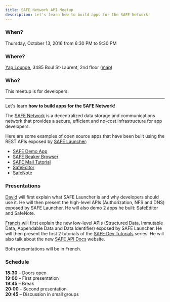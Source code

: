 ```yaml
---
title: SAFE Network API Meetup
description: Let's learn how to build apps for the SAFE Network!
---
```


### When?
Thursday, October 13, 2016 from 6:30 PM to 9:30 PM

### Where?
[Yap Lounge](http://yaplounge.com/event-space/), 3485 Boul St-Laurent, 2nd floor ([map](https://goo.gl/maps/qKyFxYGWDYu))

### Who?
This meetup is for developers.

---

Let's learn **how to build apps for the SAFE Network**!

The [SAFE Network](https://safenetwork.org/) is a decentralized data storage and communications network that provides a secure, efficient and no-cost infrastructure for app developers.

Here are some examples of open source apps that have been built using the REST APIs exposed by [SAFE Launcher](https://maidsafe.readme.io/docs/launcher):

* [SAFE Demo App](https://apps.safenetwork.org/safe-demo-app/)
* [SAFE Beaker Browser](https://apps.safenetwork.org/safe-beaker-browser/)
* [SAFE Mail Tutorial](https://apps.safenetwork.org/safe-mail-tutorial/)
* [SafeEditor](https://apps.safenetwork.org/safeeditor/)
* [SafeNote](https://apps.safenetwork.org/safenote/)

### Presentations

[David](https://github.com/davidmtl) will first explain what SAFE Launcher is and why developers should use it. He will then present the high-level APIs (Authorization, NFS and DNS) exposed by SAFE Launcher. He will also demo 2 apps he built: SafeEditor and SafeNote.

[Francis](https://github.com/frabrunelle) will first explain the new low-level APIs (Structured Data, Immutable Data, Appendable Data and Data Identifier) exposed by SAFE Launcher. He will then present the first 2 tutorials of the [SAFE Dev Tutorials](https://tutorials.safedev.org/) series. He will also talk about the new [SAFE API Docs](https://api.safedev.org/) website.

Both presentations will be in French.

### Schedule

**18:30** – Doors open <br>
**19:00** – First presentation <br>
**19:45** – Break <br>
**20:00** – Second presentation <br>
**20:45** – Discussion in small groups
